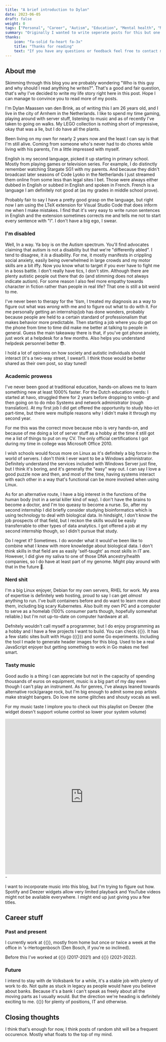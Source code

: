 ```yaml
---
title: "A brief introduction to Dylan"
date: 2023-06-05
draft: false
weight: 0
tags: ["Personal", "Career", "Autism", "Education", "Mental health", "Music"]
summary: "Originally I wanted to write seperate posts for this but one biggun is definitely the play here."
thanks:
    icon: "fa-solid fa-heart fa-3x"
    title: "Thanks for reading"
    text: "If you have any questions or feedback feel free to contact me through the means listed [on my main site](https://dylanmaassen.nl). Sharing my posts is also really appreciated!"
---
```

## About me

Skimming through this blog you are probably wondering "Who is this guy and why should I read anything he writes?". That's a good and fair question, that's why I've decided to write my life story right here in this post. Hope I can manage to convince you to read more of my posts.

I'm Dylan Maassen van den Brink, as of writing this I am 26 years old, and I live in the city of Arnhem in the Netherlands. I like to spend my time gaming, playing around with server stuff, listening to music and as of recently I've taken to going on walks. My LEGO collection is nothing short of impressive, okay that was a lie, but I do have all the plants.

Been living on my own for nearly 2 years now and the least I can say is that I'm still alive. Coming from someone who's never had to do chores while living with his parents, I'm a little impressed with myself.

English is my second language, picked it up starting in primary school. Mostly from playing games or television series. For example, I do distinctly remember watching Stargate SG1 with my parents. And because they didn't broadcast later seasons of Code Lyoko in the Netherlands I just streamed them online from some less than legal sites I bet. Those were always either dubbed in English or subbed in English and spoken in French. French is a language I am definitely not good at (as my grades in middle school prove).

Probably fair to say I have a pretty good grasp on the language, but right now I am using the LTeX extension for Visual Studio Code that does inform me when I make mistakes. I find that it's very easy to write runon sentences in English and the extension sometimes corrects me and tells me not to start every sentence with "I". I don't have a big ego, I swear.

### I'm disabled
Well, In a way. Ya boy is on the Autism spectrum. You'll find advocates claiming that autism is not a disability but that we're "differently abled". I tend to disagree, it *is* a disability. For me, it mostly manifests in crippling social anxiety, easily being overwhelmed in large crowds and my motor skills are a bit iffy. Now you know what to target if you ever have to fight me in a boss battle. I don't really have tics, I don't stim. Although there are plenty autistic people out there that do (and stimming does not always indicate autism). For some reason I also feel more empathy towards character in fiction rather than people in real life? That one is still a bit weird to me.

I've never been to therapy for the 'tism, I treated my diagnosis as a way to figure out what was *wrong* with me and to figure out what to do with it. For me personally getting an internship/job has done wonders, probably because people are held to a certain standard of professionalism that makes behavior more predictable. Then starting a job where you do get on the phone from time to time did make me better at talking to people in general. Guess the main takeaway there is that, if you've got phone anxiety, just work at a helpdesk for a few months. Also helps you understand helpdesk personnel better 😎.  

I hold a lot of opinions on how society and autistic individuals should interact (it's a two-way street, I swear!). I think those would be better shared as their own post, so stay tuned! 

### Academic prowess
I've never been good at traditional education, hands-on allows me to learn something new at least 1000% faster. For the Dutch education nerds: I started at havo, struggled there for 2 years before dropping to vmbo-gt and then going on to do mbo Systems and network administrator (rough translation). At my first job I did get offered the opportunity to study hbo-ict part-time, but there were multiple reasons why I didn't make it through my second year.

For me this was the correct move because mbo is very hands-on, and because of me doing a lot of server stuff as a hobby at the time it still got me a list of things to put on my CV. The only official certifications I got during my time in college was Microsoft Office 2010.  

I wish schools would focus more on Linux as it's definitely a big force in the world of servers. I don't think I ever want to be a Windows administrator. Definitely understand the services included with Windows Server just fine, but I think it's boring, and it's generally the "easy" way out. I can say I love a good puzzle now and then, and most of the time, having systems interact with each other in a way that's functional can be more involved when using Linux.

As for an alternative route, I have a big interest in the functions of the human body (not in a serial killer kind of way). I don't have the brains to become a doctor, and I'm too queasy to become a nurse. So, after my second internship I did briefly consider studying bioinformatics which is using technology to deal with biological data. In hindsight, I don't know the job prospects of that field, but I reckon the skills would be easily transferrable to other types of data analytics. I got offered a job at my second internship though, so I didn't pursue that study.  

Do I regret it? Sometimes. I do wonder what it would've been like to combine what I knew with more knowledge about biological data. I don't think skills in that field are as easily 'self-taught' as most skills in IT are. However, I did give my saliva to one of those DNA ancestry/health companies, so I do have at least part of my genome. Might play around with that in the future 🤔.

### Nerd shit
I'm a big Linux enjoyer, Debian for my own servers, RHEL for work. My area of expertise is definitely web hosting, proud to say I can get *almost* anything to run. I've built containers before and do want to learn more about them, including big scary Kubernetes. Also built my own PC and a computer to serve as a homelab (100% consumer parts though, hopefully somewhat reliable.) but I'm not up-to-date on computer hardware at all.

Defnitely wouldn't call myself a programmer, but I do enjoy programming as a hobby and I have a few projects I want to build. You can check {{<extlink url="https://github.com/dylantic" text="my Github account here">}}. It has a few static sites built with Hugo ({{<extlink text="like this very blog" url="https://github.com/dylantic/dylans-blog">}}) and some Go experiments. Including the tool I made to generate header images for this blog. Used to be a real JavaScript enjoyer but getting something to work in Go makes me feel smart.



### Tasty music
Good audio is a thing I can appreciate but not in the capacity of spending thousands of euros on equipment, music is a big part of my day even though I can't play an instrument. As for genres, I've always leaned towards alternative rock/garage rock, but I'm big enough to admit some pop artists make straight bangers. Do love me some glitches and shouty vocals as well.

For my music taste I implore you to check out this playlist on Deezer (the widget doesn't support volume control so lower your system volume)
<div style="position: relative; padding-bottom: 100%; height: 0; overflow: hidden; max-width: 100%;"><iframe src="https://embed.tidal.com/playlists/1c0808cd-05da-4322-bcfc-277fa9da58ca?layout=gridify" frameborder="0" allowfullscreen style="position: absolute; top: 0; left: 0; width: 100%; height: 1px; min-height: 100%; margin: 0 auto;"></iframe></div> 
-

I want to incorporate music into this blog, but I'm trying to figure out how. Spotify and Deezer widgets allow very limited playback and YouTube videos might not be available everywhere. I might end up just giving you a few titles.

## Career stuff
### Past and present
I currently work at {{<extlink text="de Volksbank" url="https://www.devolksbank.nl/en" >}}, mostly from home but once or twice a week at the office in 's-Hertogenbosch (Den Bosch, if you're so inclined). 

Before this I've worked at {{<extlink text="Elonisas" url="https://elonisas.nl" >}} (2017-2021) and {{<extlink text="Savvii" url="https://www.savvii.com" >}} (2021-2022).

### Future
I intend to stay with de Volksbank for a while, it's a stable job with plenty of work to do. Not quite as stuck in legacy as people would have you believe about banks. Because it's a bank I can't speak as freely about all the moving parts as I usually would. But the direction we're heading is definitely exciting to me. {{<extlink text="We're also hiring" url="https://werkenbij.devolksbank.nl" >}} for plenty of positions, IT and otherwise. 

## Closing thoughts
I think that's enough for now, I think posts of random shit will be a frequent occurence. Mostly what floats to the top of my mind.

